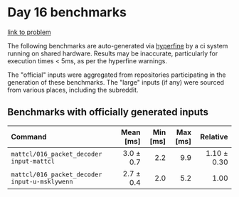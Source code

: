 # Day 16 benchmarks

[link to problem](http://adventofcode.com/2021/day/16)

The following benchmarks are auto-generated via [hyperfine](https://github.com/sharkdp/hyperfine) by a ci system running on shared hardware. Results may be inaccurate, particularly for execution times < 5ms, as per the hyperfine warnings.

The "official" inputs were aggregated from repositories participating in the generation of these benchmarks. The "large" inputs (if any) were sourced from various places, including the subreddit.

## Benchmarks with officially generated inputs
| Command | Mean [ms] | Min [ms] | Max [ms] | Relative |
|:---|---:|---:|---:|---:|
| `mattcl/016_packet_decoder input-mattcl` | 3.0 ± 0.7 | 2.2 | 9.9 | 1.10 ± 0.30 |
| `mattcl/016_packet_decoder input-u-msklywenn` | 2.7 ± 0.4 | 2.0 | 5.2 | 1.00 |
